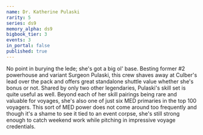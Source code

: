 ```yaml
---
name: Dr. Katherine Pulaski
rarity: 5
series: ds9
memory_alpha: ds9
bigbook_tier: 3
events: 3
in_portal: false
published: true
---
```


No point in burying the lede; she's got a big ol' base. Besting former #2 powerhouse and variant Surgeon Pulaski, this crew shaves away at Culber's lead over the pack and offers great standalone shuttle value whether she's bonus or not. Shared by only two other legendaries, Pulaski's skill set is quite useful as well. Beyond each of her skill pairings being rare and valuable for voyages, she's also one of just six MED primaries in the top 100 voyagers. This sort of MED power does not come around too frequently and though it's a shame to see it tied to an event corpse, she's still strong enough to catch weekend work while pitching in impressive voyage credentials.
